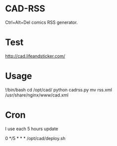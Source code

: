 CAD-RSS
=======

Ctrl+Alt+Del comics RSS generator.

Test
=======
http://cad.lifeandsticker.com/


Usage
=======

!/bin/bash
cd /opt/cad/
python cadrss.py
mv rss.xml /usr/share/nginx/www/cad.xml

Cron
=======

I use each 5 hours update

0 */5 * * * /opt/cad/deploy.sh
